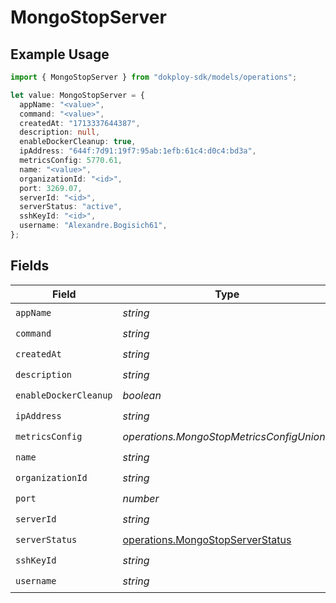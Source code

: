 # MongoStopServer

## Example Usage

```typescript
import { MongoStopServer } from "dokploy-sdk/models/operations";

let value: MongoStopServer = {
  appName: "<value>",
  command: "<value>",
  createdAt: "1713337644387",
  description: null,
  enableDockerCleanup: true,
  ipAddress: "644f:7d91:19f7:95ab:1efb:61c4:d0c4:bd3a",
  metricsConfig: 5770.61,
  name: "<value>",
  organizationId: "<id>",
  port: 3269.07,
  serverId: "<id>",
  serverStatus: "active",
  sshKeyId: "<id>",
  username: "Alexandre.Bogisich61",
};
```

## Fields

| Field                                                                                | Type                                                                                 | Required                                                                             | Description                                                                          |
| ------------------------------------------------------------------------------------ | ------------------------------------------------------------------------------------ | ------------------------------------------------------------------------------------ | ------------------------------------------------------------------------------------ |
| `appName`                                                                            | *string*                                                                             | :heavy_check_mark:                                                                   | N/A                                                                                  |
| `command`                                                                            | *string*                                                                             | :heavy_check_mark:                                                                   | N/A                                                                                  |
| `createdAt`                                                                          | *string*                                                                             | :heavy_check_mark:                                                                   | N/A                                                                                  |
| `description`                                                                        | *string*                                                                             | :heavy_check_mark:                                                                   | N/A                                                                                  |
| `enableDockerCleanup`                                                                | *boolean*                                                                            | :heavy_check_mark:                                                                   | N/A                                                                                  |
| `ipAddress`                                                                          | *string*                                                                             | :heavy_check_mark:                                                                   | N/A                                                                                  |
| `metricsConfig`                                                                      | *operations.MongoStopMetricsConfigUnion2*                                            | :heavy_check_mark:                                                                   | N/A                                                                                  |
| `name`                                                                               | *string*                                                                             | :heavy_check_mark:                                                                   | N/A                                                                                  |
| `organizationId`                                                                     | *string*                                                                             | :heavy_check_mark:                                                                   | N/A                                                                                  |
| `port`                                                                               | *number*                                                                             | :heavy_check_mark:                                                                   | N/A                                                                                  |
| `serverId`                                                                           | *string*                                                                             | :heavy_check_mark:                                                                   | N/A                                                                                  |
| `serverStatus`                                                                       | [operations.MongoStopServerStatus](../../models/operations/mongostopserverstatus.md) | :heavy_check_mark:                                                                   | N/A                                                                                  |
| `sshKeyId`                                                                           | *string*                                                                             | :heavy_check_mark:                                                                   | N/A                                                                                  |
| `username`                                                                           | *string*                                                                             | :heavy_check_mark:                                                                   | N/A                                                                                  |